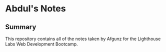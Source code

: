 # Abdul's Notes

## Summary

This repository contains all of the notes taken by Afgunz for the Lighthouse Labs Web Development Bootcamp.


